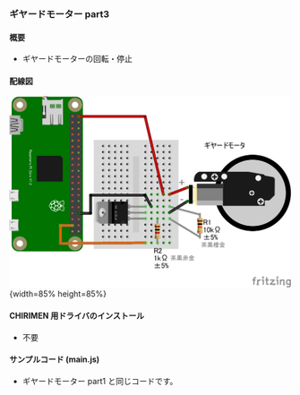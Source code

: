 ### ギヤードモーター part3

#### 概要

* ギヤードモーターの回転・停止

#### 配線図

![](./PiZero_gpio0Motor.png "schematic"){width=85% height=85%}

#### CHIRIMEN 用ドライバのインストール

- 不要

#### サンプルコード (main.js)

- ギヤードモーター part1 と同じコードです。
